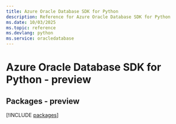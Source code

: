 ```yaml
---
title: Azure Oracle Database SDK for Python
description: Reference for Azure Oracle Database SDK for Python
ms.date: 10/03/2025
ms.topic: reference
ms.devlang: python
ms.service: oracledatabase
---
```

# Azure Oracle Database SDK for Python - preview
## Packages - preview
[!INCLUDE [packages](oracle-database-index.md)]